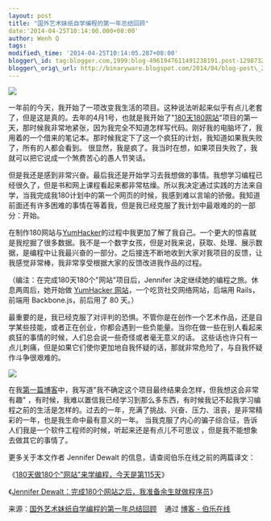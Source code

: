 ```yaml
--- 
layout: post 
title: "国外艺术妹纸自学编程的第一年总结回顾" 
date:'2014-04-25T10:14:00.000+08:00' 
author: Wenh Q
tags:
modified\_time: '2014-04-25T10:14:05.287+08:00' 
blogger\_id: tag:blogger.com,1999:blog-4961947611491238191.post-129873278964200730
blogger\_orig\_url: http://binaryware.blogspot.com/2014/04/blog-post\_25.html
---
```

![](https://images-blogger-opensocial.googleusercontent.com/gadgets/proxy?url=http%3A%2F%2Fww4.sinaimg.cn%2Fmw690%2F7cc829d3gw1efmje3vhiqj20dw099ac0.jpg&container=blogger&gadget=a&rewriteMime=image%2F*)



一年前的今天，我开始了一项改变我生活的项目。这种说法听起来似乎有点儿老套了，但是这是真的。去年的4月1号，也就是我开始了"[180天180](http://jenniferdewalt.com/)[网站](http://jenniferdewalt.com/)"项目的第一天，那时候我非常地紧张，因为我完全不知道怎样写代码。刚好我的电脑坏了，我用着的一个借来的笔记本。那时候我定下了这一个疯狂的计划，我知道如果我失败了，所有的人都会看到。
很显然，我是疯了。我当时在想，如果项目失败了，我就可以把它说成一个煞费苦心的愚人节笑话。



但是我还是感到非常兴奋。最后我还是开始学习去我想做的事情。我想学习编程已经很久了，但是书和网上课程看起来都非常枯燥。所以我决定通过实践的方法来自学，当我完成我180计划中的第一个网页的时候，我感到难以言喻的骄傲。我知道前面还有许多困难的事情在等着我，但是我已经克服了我计划中最艰难的的一部分：开始。



在制作180网站与[YumHacker](http://yumhacker.com/)的过程中我更加了解了我自己。一个更大的惊喜就是我挖掘了很多数据。我不是一个数字女孩，但是对我来说，获取、处理、展示数据，是编程中让我最兴奋的一部分。之后接连不断地收到大家对我项目的反馈，让我感觉非常棒，我非常享受根据大家的反馈改进我作品的过程。



（编注：在完成180天180个"网站"项目后，Jennifer
决定继续她的编程之旅。休息两周后，她开始做 [YumHacker
网站](http://blog.yumhacker.com/post/74733516768/yumhacker-i-built-a-social-network-for-food-and-heres)，一个吃货社交网络网站，后端用
Rails，前端用 Backbone.js，前后用了 80 天。）



最重要的是，我已经克服了对评判的恐惧。不管你是在创作一个艺术作品，还是自学某些技能，或者正在创业，你都会遇到一些负能量。当你在做一些在别人看起来疯狂的事情的时候，人们总会说一些奇怪或者毫无意义的话。
这些话也许只有一点儿刺痛，但是如果它们使你更加地自我怀疑的话，那就非常危险了，与自我怀疑作斗争很艰难的。



![](https://images-blogger-opensocial.googleusercontent.com/gadgets/proxy?url=http%3A%2F%2Fww3.sinaimg.cn%2Fmw690%2F7cc829d3gw1efmje4cs69j20ao080t9f.jpg&container=blogger&gadget=a&rewriteMime=image%2F*)



在我[第一篇博客](http://blog.jenniferdewalt.com/post/46892312080/day-1-the-beginning)中，我写道"我不确定这个项目最终结果会怎样，但我想这会非常有趣"
，有时候，我难以置信我已经学习到那么多东西，有时候我记不起我学习编程之前的生活是怎样的。过去的一年，充满了挑战、兴奋、压力、沮丧，是非常精彩的一年，也是我生命中最有意义的一年。
当我克服了内心的骗子综合征，告诉人们我是一个软件工程师的时候，听起来还是有点儿不可思议
，但是我不能想象去做其它的事情了。







更多关于本文作者 Jennifer Dewalt 的信息，请查阅伯乐在线之前的两篇译文：



《[180天做180个"网站"来学编程，今天是第115天](http://blog.jobbole.com/44303/)》



《[Jennifer
Dewalt：完成180个网站之后，我准备余生就做程序员](http://blog.jobbole.com/49620/)》
<div>




</div>

<div>

来源：[国外艺术妹纸自学编程的第一年总结回顾](http://blog.jobbole.com/65646/) 
  通过 [博客 - 伯乐在线](http://blog.jobbole.com/)

</div>
